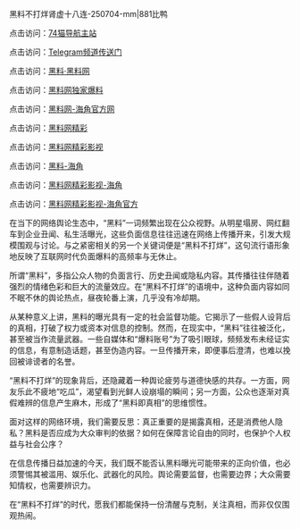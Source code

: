 黑料不打烊肾虚十八连-250704-mm|881比鸭

点击访问：<a href="https://74mao.com/">74猫导航主站</a>

点击访问：<a href="https://74mao.com/">Telegram频道传送门</a>

点击访问：<a href="https://heiliaolvzlu3.pages.dev">黑料·黑料网</a>

点击访问：<a href="https://heiliaoyvnrda.pages.dev">黑料网独家爆料</a>

点击访问：<a href="https://sdbsd.pages.dev/">黑料网-海角官方网</a>

点击访问：<a href="https://qfwfg.pages.dev/">黑料网精彩</a>

点击访问：<a href="https://tyer.pages.dev/">黑料网精彩影视</a>

点击访问：<a href="https://gdas.pages.dev/">黑料-海角</a>

点击访问：<a href="https://sdfsh.pages.dev/">黑料网精彩影视-海角</a>

点击访问：<a href="https://ert-6he.pages.dev/">黑料网精彩影视-海角官方</a>

在当下的网络舆论生态中，“黑料”一词频繁出现在公众视野。从明星塌房、网红翻车到企业丑闻、私生活曝光，这些负面信息往往迅速在网络上传播开来，引发大规模围观与讨论。与之紧密相关的另一个关键词便是“黑料不打烊”，这句流行语形象地反映了互联网时代负面爆料的高频率与无休止。

所谓“黑料”，多指公众人物的负面言行、历史丑闻或隐私内容。其传播往往伴随着强烈的情绪色彩和巨大的流量效应。在“黑料不打烊”的语境中，这种负面内容如同不眠不休的舆论热点，昼夜轮番上演，几乎没有冷却期。

从某种意义上讲，黑料的曝光具有一定的社会监督功能。它揭示了一些假人设背后的真相，打破了权力或资本对信息的控制。然而，在现实中，“黑料”往往被泛化，甚至被当作流量武器。一些自媒体和“爆料账号”为了吸引眼球，频频发布未经证实的信息，有意制造话题，甚至伪造内容。一旦传播开来，即便事后澄清，也难以挽回被诽谤者的名誉。

“黑料不打烊”的现象背后，还隐藏着一种舆论疲劳与道德快感的共存。一方面，网友乐此不疲地“吃瓜”，渴望看到光鲜人设崩塌的瞬间；另一方面，公众也逐渐对真假难辨的信息产生麻木，形成了“黑料即真相”的思维惯性。

面对这样的网络环境，我们需要反思：真正重要的是揭露真相，还是消费他人隐私？黑料是否应成为大众审判的依据？如何在保障言论自由的同时，也保护个人权益与社会公序？

在信息传播日益加速的今天，我们既不能否认黑料曝光可能带来的正向价值，也必须警惕其被滥用、娱乐化、武器化的风险。舆论需要监督，也需要边界；大众需要知情权，也需要辨识力。

在“黑料不打烊”的时代，愿我们都能保持一份清醒与克制，关注真相，而非仅仅围观热闹。
